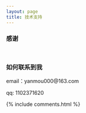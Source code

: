 ```yaml
---
layout: page
title: 技术支持
---
```


<h3> 感谢</h3>

![]()

![]()

<h3> 如何联系到我 </h3>

<p>
email：yanmou000@163.com   
<p>
qq: 1102371620  
<p>

{% include comments.html %}
